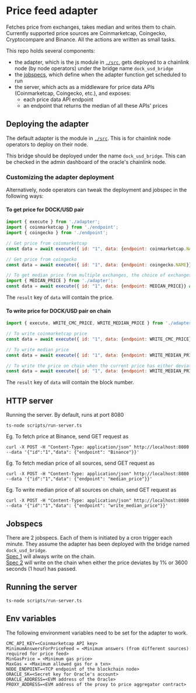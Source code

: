 # Price feed adapter

Fetches price from exchanges, takes median and writes them to chain. Currently supported price sources are Coinmarketcap, Coingecko, Cryptocompare and Binance. All the actions are written as small tasks.

This repo holds several components:

- the adapter, which is the js module in [`./src`](./src), gets deployed to a chainlink node (by node operators) under the bridge name `dock_usd_bridge`
- the [jobspecs](#Jobspecs), which define when the adapter function get scheduled to run
- the server, which acts as a middleware for price data APIs (Coinmarketcap, Coingecko, etc.), and exposes:
  - each price data API endpoint
  - an endpoint that returns the median of all these APIs' prices

## Deploying the adapter

The default adapter is the module in [`./src`](./src).
This is for chainlink node operators to deploy on their node.

This bridge should be deployed under the name `dock_usd_bridge`.
This can be checked in the admin dashboard of the oracle's chainlink node.

### Customizing the adapter deployment

Alternatively, node operators can tweak the deployment and jobspec in the following ways:

#### To get price for DOCK/USD pair

```js
import { execute } from './adapter';
import { coinmarketcap } from './endpoint';
import { coingecko } from './endpoint';

// Get price from coinmarketcap
const data = await execute({ id: "1", data: {endpoint: coinmarketcap.NAME}} as AdapterRequest );

// Get price from coingecko
const data = await execute({ id: "1", data: {endpoint: coingecko.NAME}} as AdapterRequest );

// To get median price from multiple exchanges, the choice of exchanges is hardcoded in code
import { MEDIAN_PRICE } from './adapter';
const data = await execute({ id: "1", data: {endpoint: MEDIAN_PRICE}} as AdapterRequest );
```

The `result` key of `data` will contain the price.

#### To write price for DOCK/USD pair on chain

```js
import { execute, WRITE_CMC_PRICE, WRITE_MEDIAN_PRICE } from './adapter';

// To write coinmarketcap price
const data = await execute({ id: "1", data: {endpoint: WRITE_CMC_PRICE}} as AdapterRequest );

// To write median price
const data = await execute({ id: "1", data: {endpoint: WRITE_MEDIAN_PRICE}} as AdapterRequest );

// To write the price on chain when the current price has either deviated by 5% or is stale by 30 seconds
const data = await execute({ id: "1", data: {endpoint: WRITE_MEDIAN_PRICE, thresholdPct: 5, idleTime: 30}} as AdapterRequest );
```

The `result` key of `data` will contain the block number.

## HTTP server

Running the server. By default, runs at port 8080
```
ts-node scripts/run-server.ts
```

Eg. To fetch price at Binance, send GET request as
```
curl -X POST -H "Content-Type: application/json" http://localhost:8080 --data '{"id":"1","data": {"endpoint": "Binance"}}'
```

Eg. To fetch median price of all sources, send GET request as
```
curl -X POST -H "Content-Type: application/json" http://localhost:8080 --data '{"id":"1","data": {"endpoint": "median_price"}}'
```

Eg. To write median price of all sources on chain, send GET request as
```
curl -X POST -H "Content-Type: application/json" http://localhost:8080 --data '{"id":"1","data": {"endpoint": "write_median_price"}}'
```
## Jobspecs

There are 2 jobspecs. Each of them is initiated by a cron trigger each minute. They assume the adapter has been deployed with the bridge named `dock_usd_bridge`.  
[Spec 1](price-feed-job-spec-1.json) will always write on the chain.  
[Spec 2](price-feed-job-spec-2.json) will write on the chain when either the price deviates by 1% or 3600 seconds (1 hour) has passed.

## Running the server

```
ts-node scripts/run-server.ts
```

## Env variables

The following environment variables need to be set for the adapter to work.

```
CMC_API_KEY=<Coinmarketcap API key>
MinimumAnswersForPriceFeed = <Minimum answers (from different sources) required for price feed>
MinGasPrice = <Minimum gas price>
MaxGas = <Maximum allowed gas for a txn>
NODE_ENDPOINT=<TCP endpoint of the blockchain node>
ORACLE_SK=<Secret key for Oracle's account>
ORACLE_ADDRESS=<EVM address of the Oracle>
PROXY_ADDRESS=<EVM address of the proxy to price aggregator contract>
```
